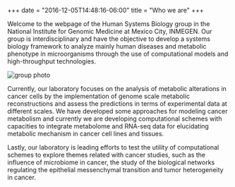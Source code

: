 +++
date = "2016-12-05T14:48:16-06:00"
title = "Who we are"
+++

Welcome to the webpage of the Human Systems Biology group in the National
Institute for Genomic Medicine at Mexico City, INMEGEN. Our group is
interdisciplinary and have the objective to develop a systems biology framework
to analyze mainly human diseases and metabolic phenotype in microorganisms
through the use of computational models and high-throughput technologies.

![group photo](/media/group.jpg)

Currently, our laboratory focuses on the analysis of metabolic alterations in
cancer cells by the implementation of genome scale metabolic reconstructions and
assess the predictions in terms of experimental data at different scales. We
have developed some approaches for modeling cancer metabolism and currently we
are developing computational schemes with capacities to integrate metabolome and
RNA-seq data for elucidating metabolic mechanism in cancer cell lines and
tissues.

Lastly, our laboratory is leading efforts to test the utility of computational
schemes to explore themes related with cancer studies, such as the influence of
microbiome in cancer, the study of the biological networks regulating the
epithelial messenchymal transition and tumor heterogeneity in cancer.
